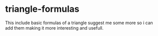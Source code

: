 # triangle-formulas
This include basic formulas of a triangle suggest me some more so i can add them making it more interesting and usefull.
